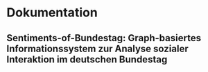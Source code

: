 # Dokumentation
## Sentiments-of-Bundestag: Graph-basiertes Informationssystem zur Analyse sozialer Interaktion im deutschen Bundestag 
